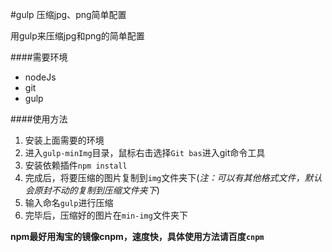 #gulp 压缩jpg、png简单配置

用gulp来压缩jpg和png的简单配置

####需要环境

- nodeJs
- git
- gulp

####使用方法

1. 安装上面需要的环境
2. 进入``gulp-minImg``目录，鼠标右击选择``Git bas``进入git命令工具
3. 安装依赖插件``npm install`` 
4. 完成后，将要压缩的图片复制到``img``文件夹下(*注：可以有其他格式文件，默认会原封不动的复制到压缩文件夹下*)
5. 输入命名``gulp``进行压缩
6. 完毕后，压缩好的图片在``min-img``文件夹下

**npm最好用淘宝的镜像cnpm，速度快，具体使用方法请百度``cnpm``**
